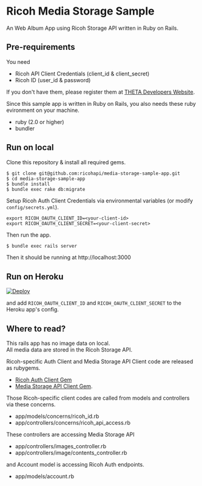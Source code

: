 # Ricoh Media Storage Sample

An Web Album App using Ricoh Storage API written in Ruby on Rails.

## Pre-requirements

You need

* Ricoh API Client Credentials (client_id & client_secret)
* Ricoh ID (user_id & password)

If you don't have them, please register them at [THETA Developers Website](http://contest.theta360.com/).

Since this sample app is written in Ruby on Rails, you also needs these ruby evironment on your machine.

* ruby (2.0 or higher)
* bundler

## Run on local

Clone this repository & install all required gems.

```
$ git clone git@github.com:ricohapi/media-storage-sample-app.git
$ cd media-storage-sample-app
$ bundle install
$ bundle exec rake db:migrate
```

Setup Ricoh Auth Client Credentials via environmental variables (or modify `config/secrets.yml`).

```
export RICOH_OAUTH_CLIENT_ID=<your-client-id>
export RICOH_OAUTH_CLIENT_SECRET=<your-client-secret>
```

Then run the app.

```sh
$ bundle exec rails server
```

Then it should be running at http://localhost:3000

## Run on Heroku

[![Deploy](https://www.herokucdn.com/deploy/button.svg)](https://heroku.com/deploy?template=https://github.com/ricohapi/media-storage-sample-app)

and add `RICOH_OAUTH_CLIENT_ID` and `RICOH_OAUTH_CLIENT_SECRET` to the Heroku app's config.

## Where to read?

This rails app has no image data on local.  
All media data are stored in the Ricoh Storage API.

Ricoh-specific Auth Client and Media Storage API Client code are released as rubygems.
* [Ricoh Auth Client Gem](https://github.com/ricohapi/auth-rb)
* [Media Storage API Client Gem](https://github.com/ricohapi/media-storage-rb).

Those Ricoh-specific client codes are called from models and controllers via these concerns.

* app/models/concerns/ricoh_id.rb
* app/controllers/concerns/ricoh_api_access.rb

These controllers are accessing Media Storage API

* app/controllers/images_controller.rb
* app/controllers/image/contents_controller.rb

and Account model is accessing Ricoh Auth endpoints.

* app/models/account.rb
